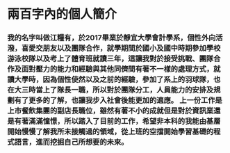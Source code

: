 <html>
  <head>
  </head>
  <body>
    <h1>兩百字內的個人簡介</h1>
    <h3>我的名字叫做江糧有，於2017畢業於靜宜大學會計學系，個性外向活潑，喜愛交朋友以及團隊合作，就學期間於國小及國中時期參加學校游泳校隊以及考上了體育班就讀三年，這讓我對於接受挑戰、團隊合作及面對壓力的能力和經驗與其他同儕間有著不一樣的處理方式，就讀大學時，因為個性使然以及之前的經驗，參加了系上的羽球隊，也在大三時當上了隊長一職，所以對於團隊分工，人員能力的安排及規劃有了更多的了解，也讓我步入社會後能更加的適應。
上一份工作是上市餐飲集團的副店長職位，雖然有著不小的成就但是對於資訊業還是有著滿滿憧憬，所以踏入了目前的工作，希望非本科的我能由基層開始慢慢了解我所未接觸過的領域，從上班的空擋開始學習基礎的程式語言，進而挖掘自己所想要的未來。</h3>
  </body>
</html>
